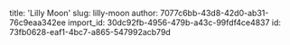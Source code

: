 title: 'Lilly Moon'
slug: lilly-moon
author: 7077c6bb-43d8-42d0-ab31-76c9eaa342ee
import_id: 30dc92fb-4956-479b-a43c-99fdf4ce4837
id: 73fb0628-eaf1-4bc7-a865-547992acb79d
